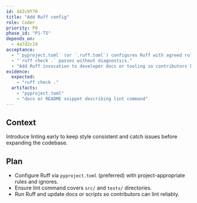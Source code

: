 ```yaml
---
id: d42c9f70
title: "Add Ruff config"
role: Coder
priority: P0
phase_id: "P1-T5"
depends_on:
  - 4a7d2c19
acceptance:
  - "`pyproject.toml` (or `.ruff.toml`) configures Ruff with agreed rules for the src layout."
  - "`ruff check .` passes without diagnostics."
  - "Add Ruff invocation to developer docs or tooling so contributors know how to lint."
evidence:
  expected:
    - "ruff check ."
  artifacts:
    - "pyproject.toml"
    - "docs or README snippet describing lint command"
---
```


## Context
Introduce linting early to keep style consistent and catch issues before expanding the codebase.

## Plan
- Configure Ruff via `pyproject.toml` (preferred) with project-appropriate rules and ignores.
- Ensure lint command covers `src/` and `tests/` directories.
- Run Ruff and update docs or scripts so contributors can lint reliably.
